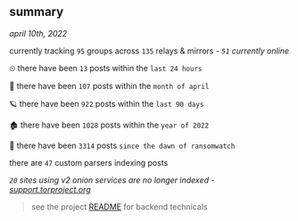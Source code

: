 
## summary
_april 10th, 2022_

currently tracking `95` groups across `135` relays & mirrors - _`51` currently online_

⏲ there have been `13` posts within the `last 24 hours`

🦈 there have been `107` posts within the `month of april`

🪐 there have been `922` posts within the `last 90 days`

🏚 there have been `1028` posts within the `year of 2022`

🦕 there have been `3314` posts `since the dawn of ransomwatch`

there are `47` custom parsers indexing posts

_`20` sites using v2 onion services are no longer indexed - [support.torproject.org](https://support.torproject.org/onionservices/v2-deprecation/)_

> see the project [README](https://github.com/thetanz/ransomwatch#ransomwatch--) for backend technicals
